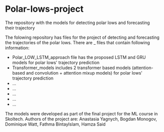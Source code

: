 # Polar-lows-project
The repository with the models for detecting polar lows and forecasting their trajectory

The folowing repository has files for the project of detecting and forecasting the trajectories of the polar lows. There are _ files that contain following information:
- Polar_LOW_LSTM_approach file has the proposed LSTM and GRU models for polar lows' trajectory prediction
- Transformer_models includes 2 transformer based models (attention-based and convolution + attention mixup models) for polar lows' trajectory prediction
- ...
- ...
- ...
- ...
- ...

The models were developed as part of the final project for the ML course in Skoltech. 
Authors of the project are: Anastasia Yagnych, Bogdan Monogov, Dominique Watt, Fathma BintayIslam, Hamza Said

